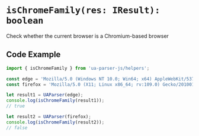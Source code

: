 # `isChromeFamily(res: IResult): boolean`

Check whether the current browser is a Chromium-based browser

## Code Example

```js
import { isChromeFamily } from 'ua-parser-js/helpers';

const edge = 'Mozilla/5.0 (Windows NT 10.0; Win64; x64) AppleWebKit/537.36 (KHTML, like Gecko) Chrome/119.0.0.0 Safari/537.36 Edg/119.0.2151.58';
const firefox = 'Mozilla/5.0 (X11; Linux x86_64; rv:109.0) Gecko/20100101 Firefox/111.0';

let result1 = UAParser(edge);
console.log(isChromeFamily(result1));
// true

let result2 = UAParser(firefox);
console.log(isChromeFamily(result2)); 
// false
```